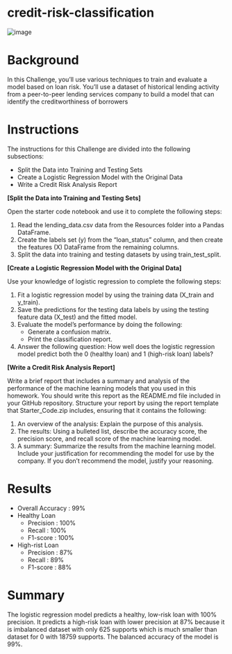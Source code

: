 # credit-risk-classification

![image](https://github.com/JeesuKwon/credit-risk-classification/assets/157546001/b57e32bd-db5d-4793-bc71-b66a20419dc1)


# Background

In this Challenge, you’ll use various techniques to train and evaluate a model based on loan risk. You’ll use a dataset of historical lending activity from a peer-to-peer lending services company to build a model that can identify the creditworthiness of borrowers


# Instructions


The instructions for this Challenge are divided into the following subsections:

* Split the Data into Training and Testing Sets
* Create a Logistic Regression Model with the Original Data
* Write a Credit Risk Analysis Report

**[Split the Data into Training and Testing Sets]**


Open the starter code notebook and use it to complete the following steps:

1. Read the lending_data.csv data from the Resources folder into a Pandas DataFrame.
2. Create the labels set (y) from the “loan_status” column, and then create the features (X) DataFrame from the remaining columns.
3. Split the data into training and testing datasets by using train_test_split.

**[Create a Logistic Regression Model with the Original Data]**


Use your knowledge of logistic regression to complete the following steps:

1. Fit a logistic regression model by using the training data (X_train and y_train).
2. Save the predictions for the testing data labels by using the testing feature data (X_test) and the fitted model.
3. Evaluate the model’s performance by doing the following:
   * Generate a confusion matrix.
   * Print the classification report.
4. Answer the following question: How well does the logistic regression model predict both the 0 (healthy loan) and 1 (high-risk loan) labels?

**[Write a Credit Risk Analysis Report]**


Write a brief report that includes a summary and analysis of the performance of the machine learning models that you used in this homework. You should write this report as the README.md file included in your GitHub repository.
Structure your report by using the report template that Starter_Code.zip includes, ensuring that it contains the following:

1. An overview of the analysis: Explain the purpose of this analysis.
2. The results: Using a bulleted list, describe the accuracy score, the precision score, and recall score of the machine learning model.
3. A summary: Summarize the results from the machine learning model. Include your justification for recommending the model for use by the company. If you don’t recommend the model, justify your reasoning.


# Results
* Overall Accuracy : 99%
* Healthy Loan
  - Precision : 100%
  - Recall : 100%
  - F1-score : 100%
* High-rist Loan
  - Precision : 87%
  - Recall : 89%
  - F1-score : 88%


# Summary
The logistic regression model predicts a healthy, low-risk loan with 100% precision. It predicts a high-risk loan with lower precision at 87% because it is imbalanced dataset with only 625 supports which is much smaller than dataset for 0 with 18759 supports. The balanced accuracy of the model is 99%.

